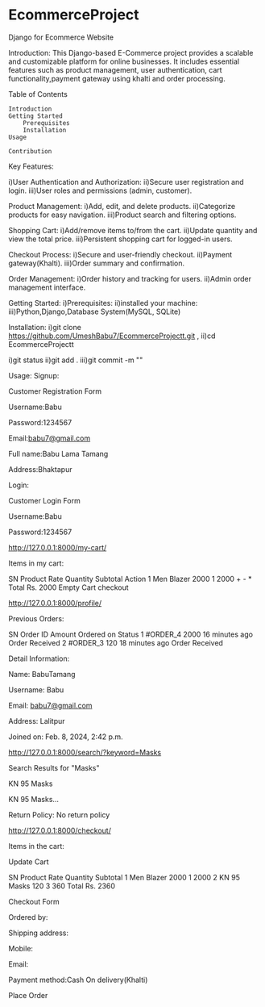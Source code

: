 # EcommerceProject
Django for Ecommerce Website

Introduction:
This Django-based E-Commerce project provides a scalable and customizable platform for online businesses. It includes essential features such as product management, user authentication, cart functionality,payment gateway using khalti and order processing.

Table of Contents

    Introduction
    Getting Started
        Prerequisites
        Installation
    Usage
        
    Contribution


Key Features:

i)User Authentication and Authorization:
ii)Secure user registration and login.
iii)User roles and permissions (admin, customer).


Product Management:
i)Add, edit, and delete products.
ii)Categorize products for easy navigation.
iii)Product search and filtering options.


Shopping Cart:
i)Add/remove items to/from the cart.
ii)Update quantity and view the total price.
iii)Persistent shopping cart for logged-in users.


Checkout Process:
i)Secure and user-friendly checkout.
ii)Payment gateway(Khalti).
iii)Order summary and confirmation.


Order Management:
i)Order history and tracking for users.
ii)Admin order management interface.


Getting Started:
i)Prerequisites:
ii)installed your machine:
iii)Python,Django,Database System(MySQL, SQLite)


Installation:
i)git clone https://github.com/UmeshBabu7/EcommerceProjectt.git ,
ii)cd EcommerceProjectt


i)git status
ii)git add .
iii)git commit -m ""

Usage:
Signup:

Customer Registration Form

Username:Babu

Password:1234567

Email:babu7@gmail.com

Full name:Babu Lama Tamang

Address:Bhaktapur

Login:

Customer Login Form

Username:Babu

Password:1234567

http://127.0.0.1:8000/my-cart/

Items in my cart:

SN 	Product 	Rate 	Quantity 	Subtotal 	Action
1 	Men Blazer 	2000 	   1       	2000 	     + - *
Total 	                           Rs. 2000 	Empty Cart
checkout


http://127.0.0.1:8000/profile/

Previous Orders:

SN 	Order ID 	Amount 	Ordered on 	    Status
1 	#ORDER_4 	2000 	16 minutes ago 	Order Received
2 	#ORDER_3 	120 	18 minutes ago 	Order Received

Detail Information:

Name: BabuTamang

Username: Babu

Email: babu7@gmail.com

Address: Lalitpur

Joined on: Feb. 8, 2024, 2:42 p.m.

http://127.0.0.1:8000/search/?keyword=Masks

Search Results for "Masks"

KN 95 Masks

KN 95 Masks...

Return Policy: No return policy

http://127.0.0.1:8000/checkout/

Items in the cart:

Update Cart


SN 	Product 	Rate 	Quantity 	Subtotal
1 	Men Blazer 	2000 	1 	        2000
2 	KN 95 Masks 120 	3 	         360
Total 	                            Rs. 2360



Checkout Form

Ordered by:

Shipping address:

Mobile:

Email:

Payment method:Cash On delivery(Khalti)

Place Order
